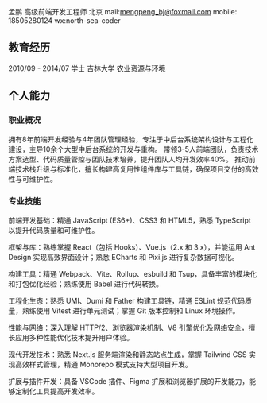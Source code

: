 孟鹏
高级前端开发工程师 北京
mail:mengpeng_bj@foxmail.com
mobile: 18505280124
wx:north-sea-coder
## 教育经历
2010/09 - 2014/07
学士
吉林大学 农业资源与环境
## 个人能力
### 职业概况
拥有8年前端开发经验与4年团队管理经验，专注于中后台系统架构设计与工程化建设，主导10余个大型中后台系统的开发与重构。
带领3-5人前端团队，负责技术方案选型、代码质量管控与团队技术培养，提升团队人均开发效率40%。
推动前端技术栈升级与标准化，擅长构建高复用性组件库与工具链，确保项目交付的高效性与可维护性。
### 专业技能
前端开发基础：精通 JavaScript (ES6+)、CSS3 和 HTML5，熟悉 TypeScript 以提升代码质量和可维护性。

框架与库：熟练掌握 React（包括 Hooks）、Vue.js（2.x 和 3.x），并能运用 Ant Design 实现高效界面设计；熟悉 ECharts 和 Pixi.js 进行复杂数据可视化。

构建工具：精通 Webpack、Vite、Rollup、esbuild 和 Tsup，具备丰富的模块化和打包优化经验；熟练使用 Babel 进行代码转换。

工程化生态：熟悉 UMI、Dumi 和 Father 构建工具链，精通 ESLint 规范代码质量，熟练使用 Vitest 进行单元测试；掌握 Git 版本控制和 Linux 环境操作。

性能与网络：深入理解 HTTP/2、浏览器渲染机制、V8 引擎优化及网络安全，擅长应用多种性能优化技术提升用户体验。

现代开发技术：熟悉 Next.js 服务端渲染和静态站点生成，掌握 Tailwind CSS 实现高效样式管理，精通 Monorepo 模式支持大型项目开发。

扩展与插件开发：具备 VSCode 插件、Figma 扩展和浏览器扩展的开发能力，能够定制化工具提高开发效率。